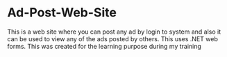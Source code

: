 # Ad-Post-Web-Site
This is a web site where you can post any ad by login to system and also it can be used to view any of the ads posted by others. This uses .NET web forms. This was created for the learning purpose during my training
